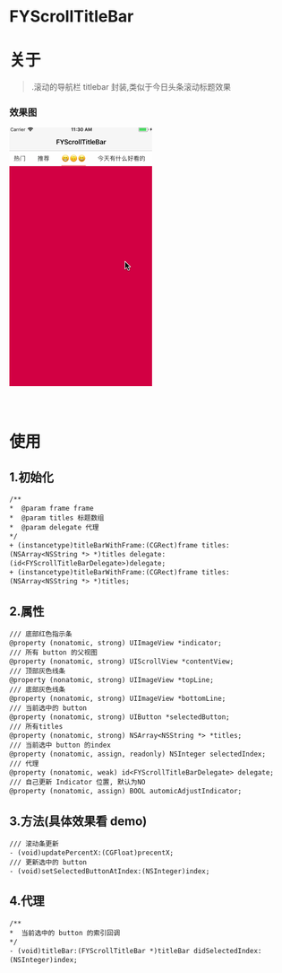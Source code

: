 # FYScrollTitleBar

关于
===
>.滚动的导航栏 titlebar 封装,类似于今日头条滚动标题效果

### 效果图
![image](./demo.gif)<br /><br /><br />


使用
===

1.初始化
--------------------------
    /**
    *  @param frame frame
    *  @param titles 标题数组
    *  @param delegate 代理
    */
    + (instancetype)titleBarWithFrame:(CGRect)frame titles:(NSArray<NSString *> *)titles delegate:(id<FYScrollTitleBarDelegate>)delegate;
    + (instancetype)titleBarWithFrame:(CGRect)frame titles:(NSArray<NSString *> *)titles;


2.属性
--------------------------
    /// 底部红色指示条
    @property (nonatomic, strong) UIImageView *indicator;
    /// 所有 button 的父视图
    @property (nonatomic, strong) UIScrollView *contentView;
    /// 顶部灰色线条
    @property (nonatomic, strong) UIImageView *topLine;
    /// 底部灰色线条
    @property (nonatomic, strong) UIImageView *bottomLine;
    /// 当前选中的 button
    @property (nonatomic, strong) UIButton *selectedButton;
    /// 所有titles
    @property (nonatomic, strong) NSArray<NSString *> *titles;
    /// 当前选中 button 的index
    @property (nonatomic, assign, readonly) NSInteger selectedIndex;
    /// 代理
    @property (nonatomic, weak) id<FYScrollTitleBarDelegate> delegate;
    /// 自己更新 Indicator 位置, 默认为NO
    @property (nonatomic, assign) BOOL automicAdjustIndicator;

3.方法(具体效果看 demo)
--------------------------
    /// 滚动条更新
    - (void)updatePercentX:(CGFloat)precentX;
    /// 更新选中的 button
    - (void)setSelectedButtonAtIndex:(NSInteger)index;

4.代理
--------------------------
    /**
    *  当前选中的 button 的索引回调
    */
    - (void)titleBar:(FYScrollTitleBar *)titleBar didSelectedIndex:(NSInteger)index;



